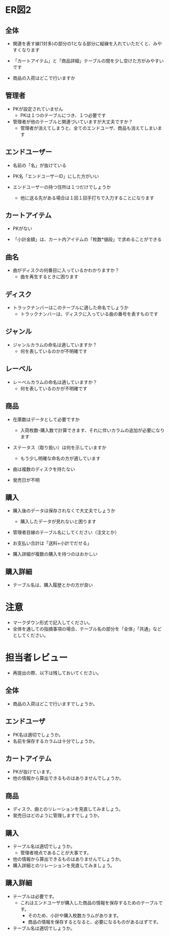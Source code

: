 # ER図2
## 全体
- 関連を表す線(1対多)の部分の1となる部分に縦線を入れていただくと、みやすくなります

- 「カートアイテム」と「商品詳細」テーブルの間を少し空けた方がみやすいです

- 商品の入荷はどこで行いますか

## 管理者
- PKが設定されていません
  - PKは１つのテーブルにつき、１つ必要です
- 管理者が他のテーブルと関連づいていますが大丈夫ですか？
  - 管理者が消えてしまうと、全てのエンドユーザ、商品も消えてしまいます
  
## エンドユーザー
- 名前の「名」が抜けている

- PK名「エンドユーザーID」にした方がいい

- エンドユーザーの持つ住所は１つだけでしょうか
  - 他に送る先がある場合は１回１回手打ちで入力することになります
  
## カートアイテム
- PKがない

- 「小計金額」は、カート内アイテムの「枚数*値段」で求めることができる

## 曲名
- 曲がディスクの何番目に入っているかわかりますか？
  - 曲を再生するときに困ります
  
## ディスク
- トラックナンバーはこのテーブルに適した命名でしょうか
  - トラックナンバーは、ディスクに入っている曲の番号を表すものです

## ジャンル
- ジャンルカラムの命名は適していますか？
  - 何を表しているのかが不明確です

## レーベル
- レーベルカラムの命名は適していますか？
  - 何を表しているのかが不明確です
  
## 商品
- 在庫数はデータとして必要ですか
  - 入荷枚数-購入数で計算できます、それに伴いカラムの追加が必要になります 
  
- ステータス（取り扱い）は何を示していますか
  - もう少し明確な命名の方が適しています
  
- 曲は複数のディスクを持たない

- 発売日が不明
  
## 購入
- 購入後のデータは保存されなくて大丈夫でしょうか
  - 購入したデータが見れないと困ります
  
- 管理者目線のテーブル名にしてください（注文とか）

- お支払い合計は「送料+小計でだせる」

- 購入詳細が複数の購入を持つのはおかしい
  
## 購入詳細
- テーブル名は、購入履歴とかの方が良い
  

# 注意
* マークダウン形式で記入してください。
* 全体を通しての指摘事項の場合、テーブル名の部分を「全体」「共通」などとしてください。


# 担当者レビュー
- 再提出の際、以下は残しておいてください。

## 全体
- 商品の入荷はどこで行いますでしょうか。

## エンドユーザ
- PK名は適切でしょうか。
- 名前を保存するカラムは十分でしょうか。

## カートアイテム
- PKが抜けています。
- 他の情報から算出できるものはありませんでしょうか。

## 商品
- ディスク、曲とのリレーションを見直してみましょう。
- 発売日はどのように管理しますでしょうか。

## 購入
- テーブル名は適切でしょうか。
  - 管理者視点であることが大事です。
- 他の情報から算出できるものはありませんでしょうか。
- 購入詳細とのリレーションを見直してみましょう。

## 購入詳細
- テーブルは必要です。
  - これはエンドユーザが購入した商品の情報を保存するためのテーブルです。
    - そのため、小計や購入枚数カラムがあります。
    - 商品の情報を保存するとなると、必要になるものがあるはずです。
- テーブル名は適切でしょうか。
